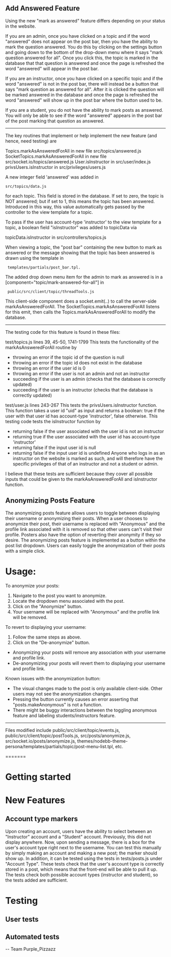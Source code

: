 
Add Answered Feature
------------------------------------------------

Using the new "mark as answered" feature differs depending on your status in the website.

If you are an admin, once you have clicked on a topic and if the word "answered" does not appear on the post bar, then you have the ability to mark the question answered. You do this by clicking on the settings button and going down to the bottom of the drop-down menu where it says "mark question answered for all". Once you click this, the topic is marked in the database that that question is answered and once the page is refreshed the word "answered" will appear in the post bar. 

If you are an instructor, once you have clicked on a specific topic and if the word "answered" is not in the post bar, there will instead be a button that says "mark question as answered for all". After it is clicked the question will be marked answered in the database and once the page is refreshed the word "answered" will show up in the post bar where the button used to be. 

If you are a student, you do not have the ability to mark posts as answered. You will only be able to see if the word "answered" appears in the post bar of the post marking that question as answered. 

--------

The key routines that implement or help implement the new feature (and hence, need testing) are

   Topics.markAsAnsweredForAll  in new file   src/topics/answered.js
   SocketTopics.markAsAnsweredForAll in new file  src/socket.io/topics/answered.js
   User.isInstructor  in src/user/index.js
   privsUsers.isInstructor  in  src/privileges/users.js

A new integer field 'answered' was added in  

    src/topics/data.js  
    
for each topic. This field is stored in the database.  If set to zero, the topic is NOT answered; but if set to 1, this means the topic has been answered.   Introduced in this way, this value automatically gets passed by the controller to the view template for a topic.

To pass if the user has account-type 'instructor' to the view template for a topic, a boolean field "isInstructor" was added to topicData via

   topicData.isInstructor in src/controllers/topics.js

When viewing a topic, the "post bar" containing the new button to mark as answered or the message showing that the topic has been answered is drawn using the template in   

     templates/partials/post_bar.tpl.

The added drop down menu item for the admin to mark as answered is in a [component="topic/mark-answered-for-all"] in

     public/src/client/topic/threadTools.js

This client-side component does a socket.emit(..) to call the server-side markAsAnsweredForAll.  The SocketTopics.markAsAnsweredForAll listens for this emit, then calls the Topics.markAsAnsweredForAll to modify the database.

--------

The testing code for this feature is found in these files:

test/topics.js   lines 39, 45-50, 1741-1799
This tests the functionality of the markAsAnsweredForAll routine by 
  - throwing an error if the topic id of the question is null
  - throwing an error if the topic id does not exist in the database
  - throwing an error if the user id is 0
  - throwing an error if the user is not an admin and not an instructor
  - succeeding if the user is an admin (checks that the database is correctly updated)
  - succeeding if the user is an instructor (checks that the database is correctly updated)


test/user.js     lines 243-267
This tests the privsUsers.isInstructor function.  This function takes a user id "uid" as input and returns a boolean: true if the user with that user id has account-type 'instructor', false otherwise.  This testing code tests the isInstructor function by
  - returning false if the user associated with the user id is not an instructor
  - returning true if the user associated with the user id has account-type 'instructor'
  - returning false if the input user id is null
  - returning false if the input user id is undefined
Anyone who logs in as an instructor on the website is marked as such, and will therefore have the specific privileges of that of an instructor and not a student or admin.  

I believe that these tests are sufficient because they cover all possible inputs that could be given to the markAsAnsweredForAll and isInstructor function. 

Anonymizing Posts Feature
------------------------------------------------

The anonymizing posts feature allows users to toggle between displaying their username or anonymizing their posts. When a user chooses to anonymize their post, their username is replaced with "Anonymous" and the profile link associated with it is removed so that other users can't visit their profile. Posters also have the option of reverting their anonymity if they so desire. The anonymizing posts feature is implemented as a button within the post list dropdown. Users can easily toggle the anonymization of their posts with a simple click.

# Usage: 
To anonymize your posts:
1. Navigate to the post you want to anonymize.
2. Locate the dropdown menu associated with the post.
3. Click on the "Anonymize" button.
4. Your username will be replaced with "Anonymous" and the profile link will be removed.

To revert to displaying your username:
1. Follow the same steps as above.
2. Click on the "De-anonymize" button.

- Anonymizing your posts will remove any association with your username and profile link.
- De-anonymizing your posts will revert them to displaying your username and profile link.

Known issues with the anonymization button: 
- The visual changes made to the post is only available client-side. Other users may not see the anonymization changes.
- Pressing the button currently causes an error asserting that "posts.makeAnonymous" is not a function.
- There might be buggy interactions between the toggling anonymous feature and labeling students/instructors feature.

--------
Files modified include public/src/client/topic/events.js, public/src/client/topic/postTools.js, src/posts/anonymize.js, src/socket.io/posts/anonymize.js, themes/nodebb-theme-persona/templates/partials/topic/post-menu-list.tpl, etc. 


=======

# Getting started

# New Features

## Account type markers
Upon creating an account, users have the ability to select between an "Instructor" account and a "Student" account. Previously, this did not display anywhere. Now, upon sending a message, there is a box for the user's account type right next to the username.
You can test this manually by simply making an account and making a new post; the marker should show up. In addition, it can be tested using the tests in tests/posts.js under "Account Type". These tests check that the user's account type is correctly stored in a post, which means that the front-end will be able to pull it up. The tests check both possible account types (instructor and student), so the tests added are sufficient.

# Testing

## User tests

## Automated tests


-- Team Purple_Pizzazz

